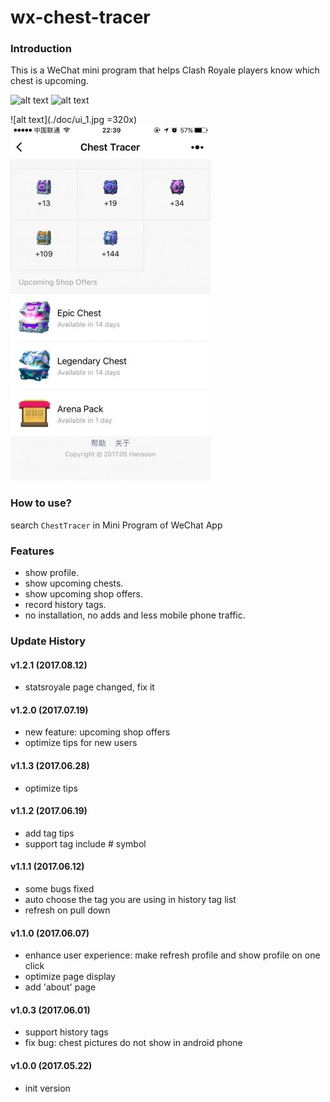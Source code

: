# wx-chest-tracer
### Introduction

This is a WeChat mini program that helps Clash Royale players know which chest is upcoming.

![alt text](http://img.ngacn.cc/attachments/mon_201706/19/doQhmv-epyK1hT3cSjz-zk.jpg.thumb.jpg)
![alt text](http://img.ngacn.cc/attachments/mon_201707/24/doQmir6-pf7K1kT3cSjz-zk.jpg.thumb.jpg)

![alt text](./doc/ui_1.jpg =320x)![alt text](./doc/ui_2.jpg)

### How to use?

search `ChestTracer` in Mini Program of WeChat App

### Features

- show profile.
- show upcoming chests.
- show upcoming shop offers.
- record history tags.
- no installation, no adds and less mobile phone traffic.

### Update History

#### v1.2.1 (2017.08.12)

- statsroyale page changed, fix it

#### v1.2.0 (2017.07.19)

- new feature: upcoming shop offers
- optimize tips for new users

#### v1.1.3 (2017.06.28)

- optimize tips

#### v1.1.2 (2017.06.19)

- add tag tips
- support tag include # symbol

#### v1.1.1 (2017.06.12)

- some bugs fixed
- auto choose the tag you are using in history tag list
- refresh on pull down

#### v1.1.0 (2017.06.07)

- enhance user experience: make refresh profile and show profile on one click
- optimize page display
- add 'about' page

#### v1.0.3 (2017.06.01)

- support history tags
- fix bug: chest pictures do not show in android phone

#### v1.0.0 (2017.05.22)

- init version

